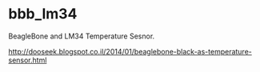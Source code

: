 bbb_lm34
========

BeagleBone and LM34 Temperature Sesnor.


http://dooseek.blogspot.co.il/2014/01/beaglebone-black-as-temperature-sensor.html

